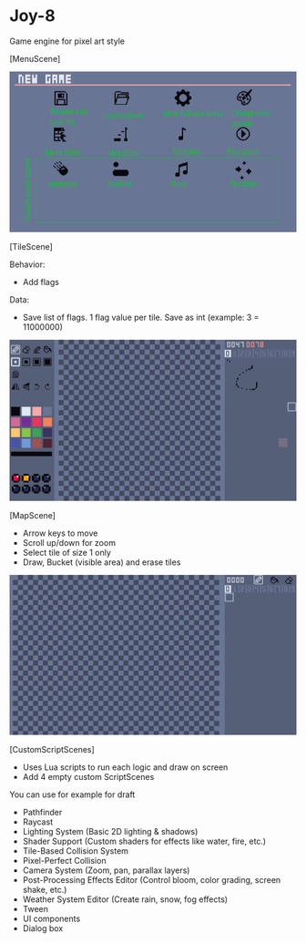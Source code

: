 # Joy-8

Game engine for pixel art style

[MenuScene]

<p align="center">
  <img src="./gitimages/menuscene.png?raw=true">
</p>

[TileScene] 

Behavior:
- Add flags

Data:
- Save list of flags. 1 flag value per tile. Save as int (example: 3 = 11000000)

<p align="center">
  <img src="./gitimages/tilescene.png?raw=true">
</p>

[MapScene]

- Arrow keys to move 
- Scroll up/down for zoom
- Select tile of size 1 only
- Draw, Bucket (visible area) and erase tiles

<p align="center">
  <img src="./gitimages/mapscene.png?raw=true">
</p>

[CustomScriptScenes]

- Uses Lua scripts to run each logic and draw on screen
- Add 4 empty custom ScriptScenes

You can use for example for draft

- Pathfinder
- Raycast
- Lighting System (Basic 2D lighting & shadows)
- Shader Support (Custom shaders for effects like water, fire, etc.)
- Tile-Based Collision System
- Pixel-Perfect Collision
- Camera System (Zoom, pan, parallax layers)
- Post-Processing Effects Editor (Control bloom, color grading, screen shake, etc.)
- Weather System Editor (Create rain, snow, fog effects)
- Tween
- UI components
- Dialog box